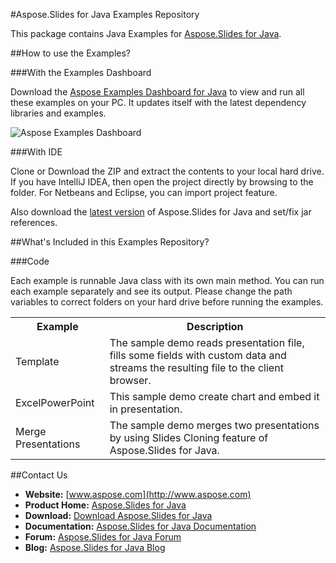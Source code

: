 #Aspose.Slides for Java Examples Repository

This package contains Java Examples for [Aspose.Slides for Java](http://www.aspose.com/categories/java-components/aspose.slides-for-java/default.aspx).

##How to use the Examples?

###With the Examples Dashboard

Download the [Aspose Examples Dashboard for Java](http://www.aspose.com/community/files/72/java-components/aspose-examples-for-java/default.aspx) to view and run all these examples on your PC. It updates itself with the latest dependency libraries and examples.

![Aspose Examples Dashboard](http://www.aspose.com/blogs/wp-content/uploads/2013/03/Java-Dashboard1.png "Aspose Examples Dashboard")

###With IDE

Clone or Download the ZIP and extract the contents to your local hard drive. If you have IntelliJ IDEA, then open the project directly 
by browsing to the folder. For Netbeans and Eclipse, you can import project feature.

Also download the [latest version](http://www.aspose.com/community/files/72/java-components/aspose.slides-for-java/default.aspx) of Aspose.Slides for Java and set/fix jar references.

##What's Included in this Examples Repository?

###Code

Each example is runnable Java class with its own main method. You can run each example separately and see its output. Please change the path variables to correct folders on your hard drive before running the examples.

<table>
  <tr><th>Example<th>Description</th></tr>
  <tr><td>Template</td><td>The sample demo reads presentation file, fills some fields with custom data and streams the resulting file to the client browser.</td></tr>
  <tr><td>ExcelPowerPoint</td><td>This sample demo create chart and embed it in presentation.</td></tr>
  <tr><td>Merge Presentations</td><td>The sample demo merges two presentations by using Slides Cloning feature of Aspose.Slides for Java.</td></tr>
</table>

##Contact Us

+ **Website:** [www.aspose.com](http://www.aspose.com)
+ **Product Home:** [Aspose.Slides for Java](http://www.aspose.com/categories/java-components/aspose.slides-for-java/default.aspx)
+ **Download:** [Download Aspose.Slides for Java](http://www.aspose.com/community/files/72/java-components/aspose.slides-for-java/category1372.aspx)
+ **Documentation:** [Aspose.Slides for Java Documentation](http://www.aspose.com/documentation/java-components/aspose.slides-for-java/index.html)
+ **Forum:** [Aspose.Slides for Java Forum](http://www.aspose.com/community/forums/aspose.slides-product-family/109/showforum.aspx)
+ **Blog:** [Aspose.Slides for Java Blog](http://www.aspose.com/blogs/aspose-products/aspose-slides-product-family.html)
